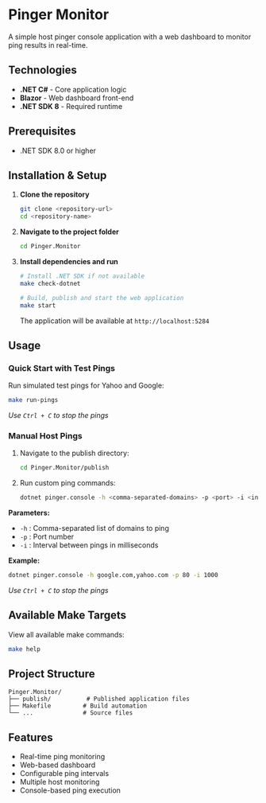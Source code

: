 # Pinger Monitor

A simple host pinger console application with a web dashboard to monitor ping results in real-time.

## Technologies

- **.NET C#** - Core application logic
- **Blazor** - Web dashboard front-end
- **.NET SDK 8** - Required runtime

## Prerequisites

- .NET SDK 8.0 or higher

## Installation & Setup

1. **Clone the repository**
   ```bash
   git clone <repository-url>
   cd <repository-name>
   ```

2. **Navigate to the project folder**
   ```bash
   cd Pinger.Monitor
   ```

3. **Install dependencies and run**
   ```bash
   # Install .NET SDK if not available
   make check-dotnet
   
   # Build, publish and start the web application
   make start
   ```
   
   The application will be available at `http://localhost:5284`

## Usage

### Quick Start with Test Pings

Run simulated test pings for Yahoo and Google:
```bash
make run-pings
```
*Use `Ctrl + C` to stop the pings*

### Manual Host Pings

1. Navigate to the publish directory:
   ```bash
   cd Pinger.Monitor/publish
   ```

2. Run custom ping commands:
   ```bash
   dotnet pinger.console -h <comma-separated-domains> -p <port> -i <interval-ms>
   ```

**Parameters:**
- `-h` : Comma-separated list of domains to ping
- `-p` : Port number
- `-i` : Interval between pings in milliseconds

**Example:**
```bash
dotnet pinger.console -h google.com,yahoo.com -p 80 -i 1000
```
*Use `Ctrl + C` to stop the pings*

## Available Make Targets

View all available make commands:
```bash
make help
```

## Project Structure

```
Pinger.Monitor/
├── publish/          # Published application files
├── Makefile         # Build automation
└── ...              # Source files
```

## Features

- Real-time ping monitoring
- Web-based dashboard
- Configurable ping intervals
- Multiple host monitoring
- Console-based ping execution
